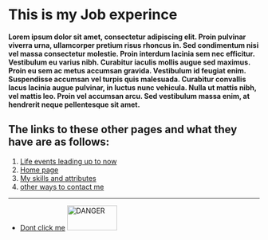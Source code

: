 # This is my Job experince
**Lorem ipsum dolor sit amet, consectetur adipiscing elit. Proin pulvinar viverra urna, ullamcorper pretium risus rhoncus in. Sed condimentum nisi vel massa consectetur molestie. Proin interdum lacinia sem nec efficitur. Vestibulum eu varius nibh. Curabitur iaculis mollis augue sed maximus. Proin eu sem ac metus accumsan gravida. Vestibulum id feugiat enim. Suspendisse accumsan vel turpis quis malesuada. Curabitur convallis lacus lacinia augue pulvinar, in luctus nunc vehicula. Nulla ut mattis nibh, vel mattis leo. Proin vel accumsan arcu. Sed vestibulum massa enim, at hendrerit neque pellentesque sit amet.**

## The links to these other pages and what they have are as follows:
  
  1. [Life events leading up to now](readme2.md "Be prepared")
  2. [Home page](README.md "back to the start")
  3. [My skills and attributes](readme4.md "Deffintly will add more soon")
  4. [other ways to contact me](readme5.md "Reach out to me")








----------------------------------------------
- [Dont click me](https://www.youtube.com/watch?v=dQw4w9WgXcQ "Warning you") <img src="https://media.istockphoto.com/photos/yellow-background-with-black-grunge-danger-sign-picture-id1163744382?k=20&m=1163744382&s=612x612&w=0&h=jM9nrlT8ELvXEWwsB6vA8gwGc3xPC-RHdosyagPixfc=" alt="DANGER" style="height: 50px; width:100px;"/>

